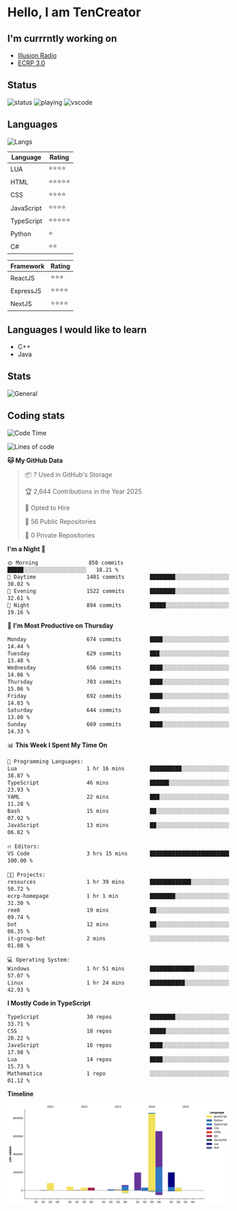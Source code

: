 # Hello, I am TenCreator

## I'm currrntly working on
- [Illusion Radio](https://illusionradio.co.uk/)
- [ECRP 3.0](http://github.com/Emerald-Coast-Roleplay/)

## Status
![status](https://api.statusbadges.me/badge/status/518334475038359555?simple=true&style=for-the-badge)
![playing](https://api.statusbadges.me/badge/playing/518334475038359555?style=for-the-badge)
![vscode](https://api.statusbadges.me/badge/vscode/518334475038359555?style=for-the-badge)

## Languages
![Langs](https://github-readme-stats.vercel.app/api/top-langs/?username=tencreator&layout=compact&theme=radical)


|Language|Rating|
|--------|------|
|LUA|⭐️⭐️⭐️⭐️|
|HTML|⭐️⭐️⭐️⭐️⭐️|
|CSS|⭐️⭐️⭐️⭐️|
|JavaScript|⭐️⭐️⭐️⭐️|
|TypeScript|⭐️⭐️⭐️⭐️⭐️|
|Python|⭐️|
|C#|⭐️⭐️ |

|Framework|Rating|
|--------|------|
|ReactJS|⭐️⭐️⭐|
|ExpressJS|⭐️⭐️⭐️⭐️|
|NextJS|⭐️⭐️⭐⭐️|

## Languages I would like to learn
- C++
- Java

## Stats
![General](https://github-readme-stats.vercel.app/api?username=tencreator&show_icons=true&theme=radical)

## Coding stats

<!--START_SECTION:waka-->
![Code Time](http://img.shields.io/badge/Code%20Time-548%20hrs%206%20mins-blue)

![Lines of code](https://img.shields.io/badge/From%20Hello%20World%20I%27ve%20Written-2.2%20million%20lines%20of%20code-blue)

**🐱 My GitHub Data** 

> 📦 ? Used in GitHub's Storage 
 > 
> 🏆 2,644 Contributions in the Year 2025
 > 
> 💼 Opted to Hire
 > 
> 📜 56 Public Repositories 
 > 
> 🔑 0 Private Repositories 
 > 
**I'm a Night 🦉** 

```text
🌞 Morning                850 commits         █████░░░░░░░░░░░░░░░░░░░░   18.21 % 
🌆 Daytime                1401 commits        ████████░░░░░░░░░░░░░░░░░   30.02 % 
🌃 Evening                1522 commits        ████████░░░░░░░░░░░░░░░░░   32.61 % 
🌙 Night                  894 commits         █████░░░░░░░░░░░░░░░░░░░░   19.16 % 
```
📅 **I'm Most Productive on Thursday** 

```text
Monday                   674 commits         ████░░░░░░░░░░░░░░░░░░░░░   14.44 % 
Tuesday                  629 commits         ███░░░░░░░░░░░░░░░░░░░░░░   13.48 % 
Wednesday                656 commits         ████░░░░░░░░░░░░░░░░░░░░░   14.06 % 
Thursday                 703 commits         ████░░░░░░░░░░░░░░░░░░░░░   15.06 % 
Friday                   692 commits         ████░░░░░░░░░░░░░░░░░░░░░   14.83 % 
Saturday                 644 commits         ███░░░░░░░░░░░░░░░░░░░░░░   13.80 % 
Sunday                   669 commits         ████░░░░░░░░░░░░░░░░░░░░░   14.33 % 
```


📊 **This Week I Spent My Time On** 

```text
💬 Programming Languages: 
Lua                      1 hr 16 mins        ██████████░░░░░░░░░░░░░░░   38.87 % 
TypeScript               46 mins             ██████░░░░░░░░░░░░░░░░░░░   23.93 % 
YAML                     22 mins             ███░░░░░░░░░░░░░░░░░░░░░░   11.28 % 
Bash                     15 mins             ██░░░░░░░░░░░░░░░░░░░░░░░   07.92 % 
JavaScript               13 mins             ██░░░░░░░░░░░░░░░░░░░░░░░   06.82 % 

🔥 Editors: 
VS Code                  3 hrs 15 mins       █████████████████████████   100.00 % 

🐱‍💻 Projects: 
resources                1 hr 39 mins        █████████████░░░░░░░░░░░░   50.72 % 
ecrp-homepage            1 hr 1 min          ████████░░░░░░░░░░░░░░░░░   31.30 % 
ree6                     19 mins             ██░░░░░░░░░░░░░░░░░░░░░░░   09.74 % 
bot                      12 mins             ██░░░░░░░░░░░░░░░░░░░░░░░   06.35 % 
it-group-bot             2 mins              ░░░░░░░░░░░░░░░░░░░░░░░░░   01.08 % 

💻 Operating System: 
Windows                  1 hr 51 mins        ██████████████░░░░░░░░░░░   57.07 % 
Linux                    1 hr 24 mins        ███████████░░░░░░░░░░░░░░   42.93 % 
```

**I Mostly Code in TypeScript** 

```text
TypeScript               30 repos            ████████░░░░░░░░░░░░░░░░░   33.71 % 
CSS                      18 repos            █████░░░░░░░░░░░░░░░░░░░░   20.22 % 
JavaScript               16 repos            ████░░░░░░░░░░░░░░░░░░░░░   17.98 % 
Lua                      14 repos            ████░░░░░░░░░░░░░░░░░░░░░   15.73 % 
Mathematica              1 repo              ░░░░░░░░░░░░░░░░░░░░░░░░░   01.12 % 
```



**Timeline**

![Lines of Code chart](https://raw.githubusercontent.com/tencreator/tencreator/main/assets/bar_graph.png)


<!--END_SECTION:waka-->
